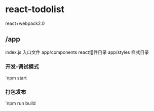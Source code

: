 # react-todolist
react+webpack2.0

## /app
index.js 入口文件
app/components react组件目录
app/styles 样式目录

###  开发-调试模式
`npm start

###  打包发布
`npm run build 
